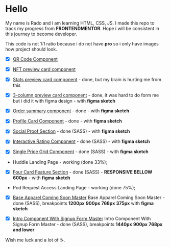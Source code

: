 # Hello

My name is Rado and i am learning HTML, CSS, JS.
I made this repo to track my progress from **FRONTENDMENTOR**.
Hope i will be consistent in this journey to become developer.

This code is not 1:1 ratio because i do not have **pro** so i only have images how project should look.

- [x] [QR Code Component](https://nezo96.github.io/qr-code-component/index.html)
- [x] [NFT preview card component](https://nezo96.github.io/nft-preview-card-component/index.html)
- [x] [Stats preview card component](https://nezo96.github.io/stats-preview-card-component/index.html) - done, but my brain is hurting me from this
- [x] [3-column preview card component](https://nezo96.github.io/3-column-preview-card-component/) - done, it was hard to do form me but i did it with figma design - with **figma sketch**
- [x] [Order summary component](https://nezo96.github.io/order-summary-component-main/index.html) - done - with **figma sketch**

- [x] [Profile Card Component](https://nezo96.github.io/profile-card-component-main/index.html) - done - with **figma sketch**

- [x] [Social Proof Section](https://nezo96.github.io/social-proof-section/) - done (SASS) - with **figma sketch**

- [x] [Interactive Rating Component](https://nezo96.github.io/interactive-rating-component-main/) - done (SASS) - with **figma sketch**

- [x] [Single Price Grid Component](https://nezo96.github.io/single-price-grid-component-master/index.html) - done (SASS) - with **figma sketch**

- Huddle Landing Page - working (done 33%);

- [x] [Four Card Feature Section](https://nezo96.github.io/four-card-feature-section/index.html) - done (SASS) - **RESPONSIVE BELLOW 600px** - with **figma sketch** 

- Pod Request Access Landing Page - working (done 75%);

- [x] [Base Apparel Coming Soon Master](https://nezo96.github.io/base-apparel-coming-soon-master) Base Apparel Coming Soon Master - done (SASS),
 breakpoints **1200px** **900px** **768px** **375px** with **figma sketch**

 - [x] [Intro Component With Signup Form Master](https://nezo96.github.io/intro-component-with-signup-form-master) Intro Component With Signup Form Master - done (SASS), breakpoints **1440px** **900px** **768px and lower**

Wish me luck and a lot of ☕.